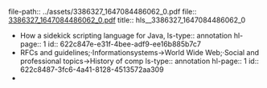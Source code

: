 file-path:: ../assets/3386327_1647084486062_0.pdf
file:: [3386327_1647084486062_0.pdf](../assets/3386327_1647084486062_0.pdf)
title:: hls__3386327_1647084486062_0

- How a sidekick scripting language for Java,
  ls-type:: annotation
  hl-page:: 1
  id:: 622c847e-e31f-4bee-adf9-ee16b885b7c7
- RFCs and guidelines;·Informationsystems→World Wide Web;·Social and professional topics→History of comp
  ls-type:: annotation
  hl-page:: 1
  id:: 622c8487-3fc6-4a41-8128-4513572aa309
-